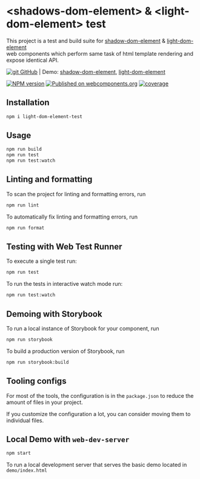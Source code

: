 # \<shadows-dom-element> & \<light-dom-element> test 
This project is a test and build suite for 
[shadow-dom-element][shadow-url] & [light-dom-element][light-url]  
web components which perform same task of html template rendering and expose identical API.

[![git][github-ico] GitHub][github-url]
| Demo: [shadow-dom-element][shadow-demo], [light-dom-element][light-demo] 

[![NPM version][npm-image]][npm-url]
[![Published on webcomponents.org](https://img.shields.io/badge/webcomponents.org-published-blue.svg)](https://www.webcomponents.org/element/shadow-dom-element)
[![coverage][coverage-image]][coverage-url]

## Installation

```bash
npm i light-dom-element-test
```

## Usage

```bash
npm run build
npm run test
npm run test:watch
```

## Linting and formatting

To scan the project for linting and formatting errors, run

```bash
npm run lint
```

To automatically fix linting and formatting errors, run

```bash
npm run format
```

## Testing with Web Test Runner

To execute a single test run:

```bash
npm run test
```

To run the tests in interactive watch mode run:

```bash
npm run test:watch
```

## Demoing with Storybook

To run a local instance of Storybook for your component, run

```bash
npm run storybook
```

To build a production version of Storybook, run

```bash
npm run storybook:build
```


## Tooling configs

For most of the tools, the configuration is in the `package.json` to reduce the amount of files in your project.

If you customize the configuration a lot, you can consider moving them to individual files.

## Local Demo with `web-dev-server`

```bash
npm start
```

To run a local development server that serves the basic demo located in `demo/index.html`

[github-ico]:     https://cdnjs.cloudflare.com/ajax/libs/octicons/8.5.0/svg/mark-github.svg
[github-url]:     https://github.com/sashafirsov/light-dom-element-test
[shadow-url]:     https://github.com/sashafirsov/shadow-dom-element
[light-url]:      https://github.com/sashafirsov/light-dom-element
[shadow-demo]:    https://unpkg.com/light-dom-element-test@0.0.3/demo/shadow-dom/index.html
[light-demo]:     https://unpkg.com/light-dom-element-test@0.0.3/demo/light-dom/index.html

[npm-image]:      https://img.shields.io/npm/v/light-dom-element-test.svg
[npm-url]:        https://npmjs.org/package/light-dom-element-test
[coverage-image]: https://unpkg.com/light-dom-element-test@0.0.3/coverage/coverage.svg
[coverage-url]:   https://unpkg.com/light-dom-element-test@0.0.3/coverage/lcov-report/index.html
